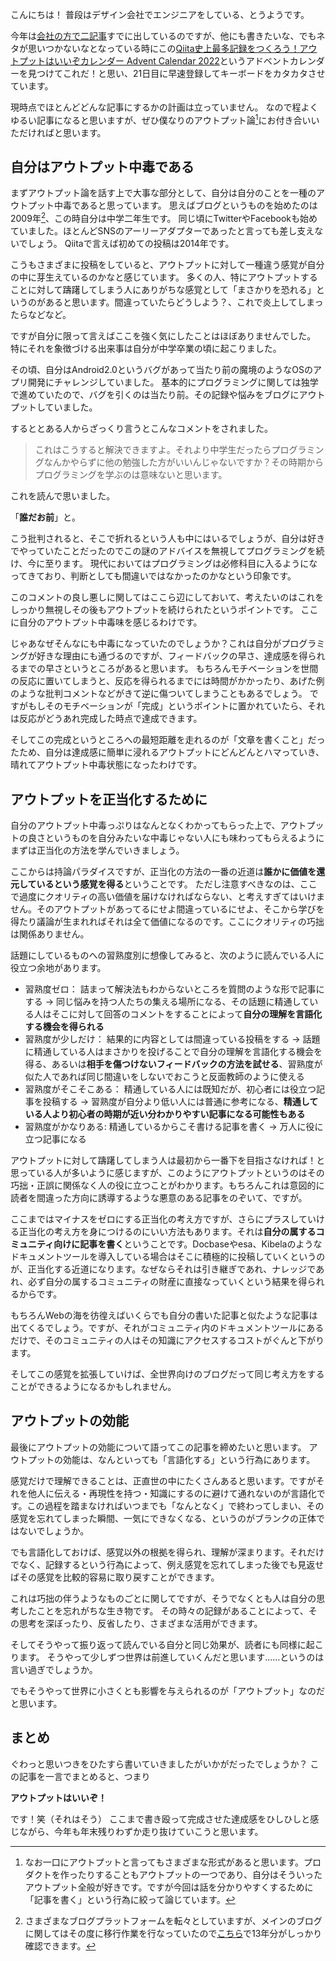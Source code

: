 <!--
title:   アウトプットはいいぞカレンダーでアウトプットはいいぞということを自分なりに語ってみる
tags:    アウトプット
id:      fcd6451421b8ae47676f
private: false
-->
こんにちは！
普段はデザイン会社でエンジニアをしている、とうようです。

今年は[会社の方で二記事](https://qiita.com/advent-calendar/2022/goodpatch)すでに出しているのですが、他にも書きたいな、でもネタが思いつかないなとなっている時にこの[Qiita史上最多記録をつくろう！アウトプットはいいぞカレンダー Advent Calendar 2022](https://qiita.com/advent-calendar/2022/output)というアドベントカレンダーを見つけてこれだ！と思い、21日目に早速登録してキーボードをカタカタさせています。

現時点でほとんどどんな記事にするかの計画は立っていません。
なので程よくゆるい記事になると思いますが、ぜひ僕なりのアウトプット論[^1]にお付き合いいただければと思います。

[^1]:なお一口にアウトプットと言ってもさまざまな形式があると思います。プロダクトを作ったりすることもアウトプットの一つであり、自分はそういったアウトプット全般が好きです。ですが今回は話を分かりやすくするために「記事を書く」という行為に絞って論じています。

## 自分はアウトプット中毒である

まずアウトプット論を話す上で大事な部分として、自分は自分のことを一種のアウトプット中毒であると思っています。
思えばブログというものを始めたのは2009年[^2]、この時自分は中学二年生です。
同じ頃にTwitterやFacebookも始めていました。ほとんどSNSのアーリーアダプターであったと言っても差し支えないでしょう。
Qiitaで言えば初めての投稿は2014年です。

こうもさまざまに投稿をしていると、アウトプットに対して一種違う感覚が自分の中に芽生えているのかなと感じています。
多くの人、特にアウトプットすることに対して躊躇してしまう人にありがちな感覚として「まさかりを恐れる」というのがあると思います。間違っていたらどうしよう？、これで炎上してしまったらなどなど。

ですが自分に限って言えばここを強く気にしたことはほぼありませんでした。
特にそれを象徴づける出来事は自分が中学卒業の頃に起こりました。

その頃、自分はAndroid2.0というバグがあって当たり前の魔境のようなOSのアプリ開発にチャレンジしていました。
基本的にプログラミングに関しては独学で進めていたので、バグを引くのは当たり前。その記録や悩みをブログにアウトプットしていました。

するととある人からざっくり言うとこんなコメントをされました。

> これはこうすると解決できますよ。それより中学生だったらプログラミングなんかやらずに他の勉強した方がいいんじゃないですか？その時期からプログラミングを学ぶのは意味ないと思います。

これを読んで思いました。

「**誰だお前**」と。

こう批判されると、そこで折れるという人も中にはいるでしょうが、自分は好きでやっていたことだったのでこの謎のアドバイスを無視してプログラミングを続け、今に至ります。
現代においてはプログラミングは必修科目に入るようになってきており、判断としても間違いではなかったのかなという印象です。

このコメントの良し悪しに関してはここら辺にしておいて、考えたいのはこれをしっかり無視しその後もアウトプットを続けられたというポイントです。
ここに自分のアウトプット中毒味を感じるわけです。

じゃあなぜそんなにも中毒になっていたのでしょうか？これは自分がプログラミングが好きな理由にも通づるのですが、フィードバックの早さ、達成感を得られるまでの早さというところがあると思います。
もちろんモチベーションを世間の反応に置いてしまうと、反応を得られるまでには時間がかかったり、あげた例のような批判コメントなどがきて逆に傷ついてしまうこともあるでしょう。
ですがもしそのモチベーションが「完成」というポイントに置かれていたら、それは反応がどうあれ完成した時点で達成できます。

そしてこの完成というところへの最短距離を走れるのが「文章を書くこと」だったため、自分は達成感に簡単に浸れるアウトプットにどんどんとハマっていき、晴れてアウトプット中毒状態になったわけです。

[^2]:さまざまなブログプラットフォームを転々としていますが、メインのブログに関してはその度に移行作業を行なっていたので[こちら](https://touyoubuntu.hatenablog.com/)で13年分がしっかり確認できます。

## アウトプットを正当化するために

自分のアウトプット中毒っぷりはなんとなくわかってもらった上で、アウトプットの良さというものを自分みたいな中毒じゃない人にも味わってもらえるようにまずは正当化の方法を学んでいきましょう。

ここからは持論パラダイスですが、正当化の方法の一番の近道は**誰かに価値を還元しているという感覚を得る**ということです。
ただし注意すべきなのは、ここで過度にクオリティの高い価値を届けなければならない、と考えすぎてはいけません。そのアウトプットがあってるにせよ間違っているにせよ、そこから学びを得たり議論が生まれればそれは全て価値になるのです。ここにクオリティの巧拙は関係ありません。

話題にしているものへの習熟度別に想像してみると、次のように読んでいる人に役立つ余地があります。

- 習熟度ゼロ： 詰まって解決法もわからないところを質問のような形で記事にする → 同じ悩みを持つ人たちの集える場所になる、その話題に精通している人はそこに対して回答のコメントをすることによって**自分の理解を言語化する機会を得られる**
- 習熟度が少しだけ： 結果的に内容としては間違っている投稿をする → 話題に精通している人はまさかりを投げることで自分の理解を言語化する機会を得る、あるいは**相手を傷つけないフィードバックの方法を試せる**、習熟度が似た人であれば同じ間違いをしないでおこうと反面教師のように使える
- 習熟度がそこそこある： 精通している人には既知だが、初心者には役立つ記事を投稿する → 習熟度が自分より低い人には普通に参考になる、**精通している人より初心者の時期が近い分わかりやすい記事になる可能性もある**
- 習熟度がかなりある: 精通しているからこそ書ける記事を書く → 万人に役に立つ記事になる

アウトプットに対して躊躇してしまう人は最初から一番下を目指さなければ！と思っている人が多いように感じますが、このようにアウトプットというのはその巧拙・正誤に関係なく人の役に立つことがわかります。もちろんこれは意図的に読者を間違った方向に誘導するような悪意のある記事をのぞいて、ですが。

ここまではマイナスをゼロにする正当化の考え方ですが、さらにプラスしていける正当化の考え方を身につけるのにいい方法もあります。それは**自分の属するコミュニティ向けに記事を書く**ということです。Docbaseやesa、Kibelaのようなドキュメントツールを導入している場合はそこに積極的に投稿していくというのが、正当化する近道になります。なぜならそれは引き継ぎであれ、ナレッジであれ、必ず自分の属するコミュニティの財産に直接なっていくという結果を得られるからです。

もちろんWebの海を彷徨えばいくらでも自分の書いた記事と似たような記事は出てくるでしょう。ですが、それがコミュニティ内のドキュメントツールにあるだけで、そのコミュニティの人はその知識にアクセスするコストがぐんと下がります。

そしてこの感覚を拡張していけば、全世界向けのブログだって同じ考え方をすることができるようになるかもしれません。

## アウトプットの効能

最後にアウトプットの効能について語ってこの記事を締めたいと思います。
アウトプットの効能は、なんといっても「言語化する」という行為にあります。

感覚だけで理解できることは、正直世の中にたくさんあると思います。ですがそれを他人に伝える・再現性を持つ・知識にするのに避けて通れないのが言語化です。この過程を踏まなければいつまでも「なんとなく」で終わってしまい、その感覚を忘れてしまった瞬間、一気にできなくなる、というのがブランクの正体ではないでしょうか。

でも言語化しておけば、感覚以外の根拠を得られ、理解が深まります。それだけでなく、記録するという行為によって、例え感覚を忘れてしまった後でも見返せばその感覚を比較的容易に取り戻すことができます。

これは巧拙の伴うようなものごとに関してですが、そうでなくとも人は自分の思考したことを忘れがちな生き物です。
その時々の記録があることによって、その思考を深ぼったり、反省したり、さまざまな活用ができます。

そしてそうやって振り返って読んでいる自分と同じ効果が、読者にも同様に起こります。
そうやって少しずつ世界は前進していくんだと思います......というのは言い過ぎでしょうか。

でもそうやって世界に小さくとも影響を与えられるのが「アウトプット」なのだと思います。

## まとめ

ぐわっと思いつきをひたすら書いていきましたがいかがだったでしょうか？
この記事を一言でまとめると、つまり

**アウトプットはいいぞ！**

です！笑（それはそう）
ここまで書き殴って完成させた達成感をひしひしと感じながら、今年も年末残りわずか走り抜けていこうと思います。